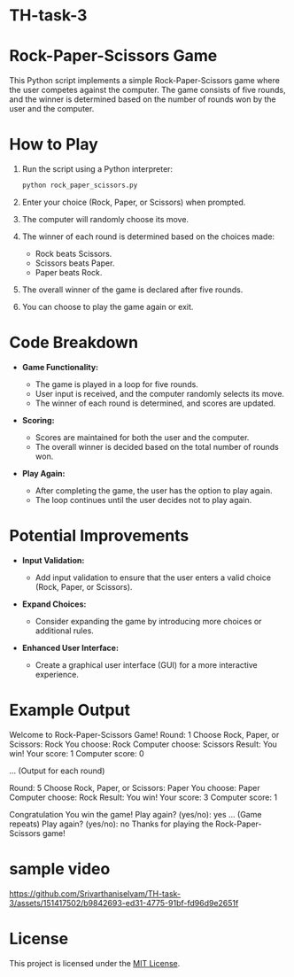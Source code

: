 # TH-task-3
# Rock-Paper-Scissors Game

This Python script implements a simple Rock-Paper-Scissors game where the user competes against the computer. The game consists of five rounds, and the winner is determined based on the number of rounds won by the user and the computer.

# How to Play

1. Run the script using a Python interpreter:
   ```bash
   python rock_paper_scissors.py
   ```

2. Enter your choice (Rock, Paper, or Scissors) when prompted.

3. The computer will randomly choose its move.

4. The winner of each round is determined based on the choices made:
   - Rock beats Scissors.
   - Scissors beats Paper.
   - Paper beats Rock.

5. The overall winner of the game is declared after five rounds.

6. You can choose to play the game again or exit.

# Code Breakdown

- **Game Functionality:**
  - The game is played in a loop for five rounds.
  - User input is received, and the computer randomly selects its move.
  - The winner of each round is determined, and scores are updated.

- **Scoring:**
  - Scores are maintained for both the user and the computer.
  - The overall winner is decided based on the total number of rounds won.

- **Play Again:**
  - After completing the game, the user has the option to play again.
  - The loop continues until the user decides not to play again.

# Potential Improvements

- **Input Validation:**
  - Add input validation to ensure that the user enters a valid choice (Rock, Paper, or Scissors).

- **Expand Choices:**
  - Consider expanding the game by introducing more choices or additional rules.

- **Enhanced User Interface:**
  - Create a graphical user interface (GUI) for a more interactive experience.

# Example Output

Welcome to Rock-Paper-Scissors Game!
Round: 1
Choose Rock, Paper, or Scissors: Rock
You choose: Rock
Computer choose: Scissors
Result: You win!
Your score: 1
Computer score: 0

... (Output for each round)

Round: 5
Choose Rock, Paper, or Scissors: Paper
You choose: Paper
Computer choose: Rock
Result: You win!
Your score: 3
Computer score: 1

Congratulation You win the game!
Play again? (yes/no): yes
... (Game repeats)
Play again? (yes/no): no
Thanks for playing the Rock-Paper-Scissors game!

# sample video

https://github.com/Srivarthaniselvam/TH-task-3/assets/151417502/b9842693-ed31-4775-91bf-fd96d9e2651f


# License

This project is licensed under the [MIT License](LICENSE).
